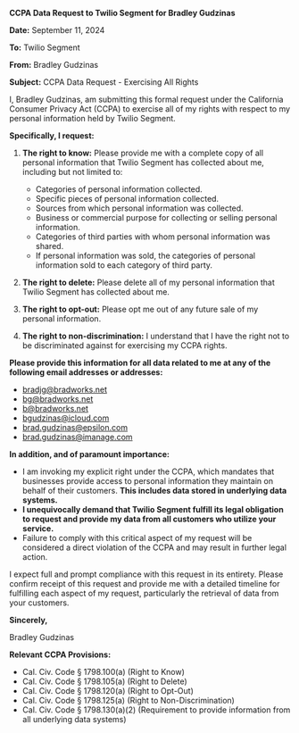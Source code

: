 **CCPA Data Request to Twilio Segment for Bradley Gudzinas**

**Date:** September 11, 2024

**To:** Twilio Segment

**From:** Bradley Gudzinas

**Subject:** CCPA Data Request - Exercising All Rights

I, Bradley Gudzinas, am submitting this formal request under the California Consumer Privacy Act (CCPA) to exercise all of my rights with respect to my personal information held by Twilio Segment.

**Specifically, I request:**

1. **The right to know:** Please provide me with a complete copy of all personal information that Twilio Segment has collected about me, including but not limited to:
    
    - Categories of personal information collected.
    - Specific pieces of personal information collected.
    - Sources from which personal information was collected.
    - Business or commercial purpose for collecting or selling personal information.
    - Categories of third parties with whom personal information was shared.
    - If personal information was sold, the categories of personal information sold to each category of third party.
2. **The right to delete:** Please delete all of my personal information that Twilio Segment has collected about me.
    
3. **The right to opt-out:** Please opt me out of any future sale of my personal information.
    
4. **The right to non-discrimination:** I understand that I have the right not to be discriminated against for exercising my CCPA rights.
    

**Please provide this information for all data related to me at any of the following email addresses or addresses:**

- bradjg@bradworks.net
- bg@bradworks.net
- b@bradworks.net
- bgudzinas@icloud.com
- brad.gudzinas@epsilon.com
- brad.gudzinas@imanage.com


**In addition, and of paramount importance:**

- I am invoking my explicit right under the CCPA, which mandates that businesses provide access to personal information they maintain on behalf of their customers. **This includes data stored in underlying data systems.**
- **I unequivocally demand that Twilio Segment fulfill its legal obligation to request and provide my data from all customers who utilize your service.**
- Failure to comply with this critical aspect of my request will be considered a direct violation of the CCPA and may result in further legal action.

I expect full and prompt compliance with this request in its entirety. Please confirm receipt of this request and provide me with a detailed timeline for fulfilling each aspect of my request, particularly the retrieval of data from your customers.

**Sincerely,**

Bradley Gudzinas

**Relevant CCPA Provisions:**

- Cal. Civ. Code § 1798.100(a) (Right to Know)
- Cal. Civ. Code § 1798.105(a) (Right to Delete)
- Cal. Civ. Code § 1798.120(a) (Right to Opt-Out)
- Cal. Civ. Code § 1798.125(a) (Right to Non-Discrimination)
- Cal. Civ. Code § 1798.130(a)(2) (Requirement to provide information from all underlying data systems)
